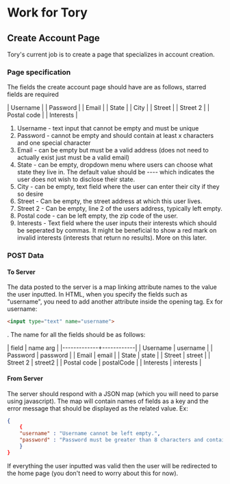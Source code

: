 # Work for Tory

## Create Account Page
Tory's current job is to create a page that specializes in account creation.

### Page specification 
The fields the create account page should have are as follows, starred fields are required


| Username    |
| Password    |
| Email       |
| State       |
| City        |
| Street      |
| Street 2    |
| Postal code |
| Interests   |


1. Username - text input that cannot be empty and must be unique
2. Password - cannot be empty and should contain at least x characters and one special character
3. Email - can be empty but must be a valid address (does not need to actually exist just must be a valid email)
4. State - can be empty, dropdown menu where users can choose what state they live in. The default value should be ---- which indicates the user does not wish to disclose their state.
5. City - can be empty, text field where the user can enter their city if they so desire
6. Street - Can be empty, the street address at which this user lives.
7. Street 2 - Can be empty, line 2 of the users address, typically left empty.
8. Postal code - can be left empty, the zip code of the user.
9. Interests - Text field where the user inputs their interests which should be seperated by commas. It might be beneficial to show a red mark on invalid interests (interests that return no results). More on this later.

### POST Data
#### To Server
The data posted to the server is a map linking attribute names to the value the user inputted. In HTML, when you specify the fields such as "username", you need to add another attribute inside the opening tag. Ex for username: 
```html
<input type="text" name="username"> 
```
. The name for all the fields should be as follows:


| field       | name arg   |
|-------------+------------|
| Username    | username   |
| Password    | password   |
| Email       | email      |
| State       | state      |
| Street      | street     |
| Street 2    | street2    |
| Postal code | postalCode |
| Interests   | interests  |

#### From Server
The server should respond with a JSON map (which you will need to parse using javascript). The map will contain names of fields as a key and the error message that should be displayed as the related value. Ex:
```JSON
{
    {
    "username" : "Username cannot be left empty.",
    "password" : "Password must be greater than 8 characters and contain at least one special character."
    }
}
```

If everything the user inputted was valid then the user will be redirected to the home page (you don't need to worry about this for now).

